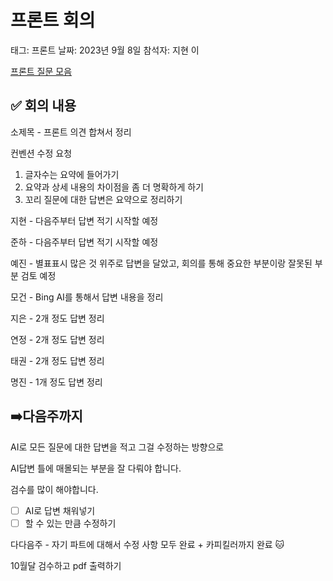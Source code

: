 # 프론트 회의

태그: 프론트
날짜: 2023년 9월 8일
참석자: 지현 이

[프론트 질문 모음](%E1%84%91%E1%85%B3%E1%84%85%E1%85%A9%E1%86%AB%E1%84%90%E1%85%B3%20%E1%84%8C%E1%85%B5%E1%86%AF%E1%84%86%E1%85%AE%E1%86%AB%20%E1%84%86%E1%85%A9%E1%84%8B%E1%85%B3%E1%86%B7%20b24de3daa8f14963947157e292a78753.md) 

## ✅ 회의 내용

소제목 - 프론트 의견 합쳐서 정리

컨벤션 수정 요청

1. 글자수는 요약에 들어가기
2. 요약과 상세 내용의 차이점을 좀 더 명확하게 하기
3. 꼬리 질문에 대한 답변은 요약으로 정리하기

지현 - 다음주부터 답변 적기 시작할 예정

준하 - 다음주부터 답변 적기 시작할 예정

예진 - 별표표시 많은 것 위주로 답변을 달았고, 회의를 통해 중요한 부분이랑 잘못된 부분 검토 예정

모건 - Bing AI를 통해서 답변 내용을 정리

지은 - 2개 정도 답변 정리

연정 - 2개 정도 답변 정리

태권 - 2개 정도 답변 정리

명진 - 1개 정도 답변 정리

## ➡️다음주까지

AI로 모든 질문에 대한 답변을 적고 그걸 수정하는 방향으로

AI답변 틀에 매몰되는 부분을 잘 다뤄야 합니다.

검수를 많이 해야합니다.

- [ ]  AI로 답변 채워넣기
- [ ]  할 수 있는 만큼 수정하기

다다음주 - 자기 파트에 대해서 수정 사항 모두 완료 + 카피킬러까지 완료 🐱

10월달 검수하고 pdf 출력하기
